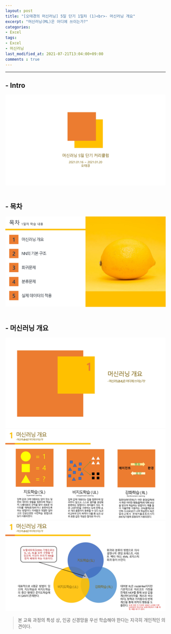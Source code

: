```yaml
---
layout: post
title: "[오태경의 머신러닝] 5일 단기 1일차 (1)<br>- 머신러닝 개요"
excerpt: "머신러닝(ML)은 어디에 쓰이는가?"
categories:
- Excel
tags:
- Excel
- 머신러닝
last_modified_at: 2021-07-21T13:04:00+09:00
comments : true
---
```

<hr>

<h2>- Intro</h2>
<div style="align-items: center;">
    <img src="/assets/post-image/Excel-5일-단기-1/0001.jpg">
</div>
<br>

<h2>- 목차</h2>
<div style="align-items: center;">
    <img src="/assets/post-image/Excel-5일-단기-1/0003.jpg">
</div>
<br>

<h2>- 머신러닝 개요</h2>
<div style="align-items: center;">
    <img src="/assets/post-image/Excel-5일-단기-1/0004.jpg">
</div>
<div style="align-items: center;">
    <img src="/assets/post-image/Excel-5일-단기-1/0005.jpg">
</div>
<div style="align-items: center;">
    <img src="/assets/post-image/Excel-5일-단기-1/0006.jpg">
</div>

> 본 교육 과정의 특성 상, 인공 신경망을 우선 학습해야 한다는 지극히 개인적인 의견이다.

<br>